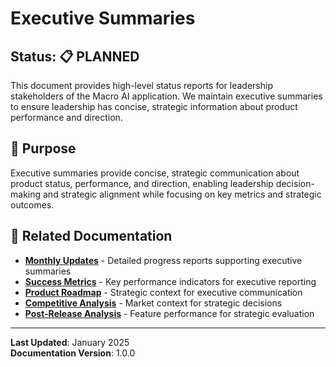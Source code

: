 # Executive Summaries

## Status: 📋 PLANNED

This document provides high-level status reports for leadership stakeholders of the Macro AI application. We maintain
executive summaries to ensure leadership has concise, strategic information about product performance and direction.

## 🎯 Purpose

Executive summaries provide concise, strategic communication about product status, performance, and direction, enabling
leadership decision-making and strategic alignment while focusing on key metrics and strategic outcomes.

## 🔗 Related Documentation

- **[Monthly Updates](./monthly-updates.md)** - Detailed progress reports supporting executive summaries
- **[Success Metrics](../../strategy/success-metrics.md)** - Key performance indicators for executive reporting
- **[Product Roadmap](../../strategy/product-roadmap.md)** - Strategic context for executive communication
- **[Competitive Analysis](../../strategy/competitive-analysis.md)** - Market context for strategic decisions
- **[Post-Release Analysis](../../analysis/post-release/README.md)** - Feature performance for strategic evaluation

---

**Last Updated**: January 2025  
**Documentation Version**: 1.0.0
